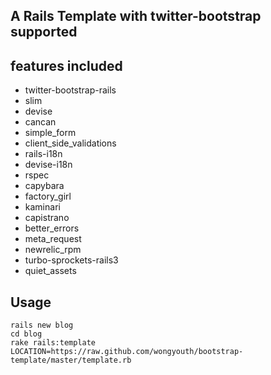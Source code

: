 ## A Rails Template with twitter-bootstrap supported

## features included

* twitter-bootstrap-rails
* slim
* devise
* cancan
* simple_form
* client_side_validations
* rails-i18n
* devise-i18n
* rspec
* capybara
* factory_girl
* kaminari
* capistrano
* better_errors
* meta_request
* newrelic_rpm
* turbo-sprockets-rails3
* quiet_assets

## Usage

    rails new blog
    cd blog
    rake rails:template LOCATION=https://raw.github.com/wongyouth/bootstrap-template/master/template.rb
